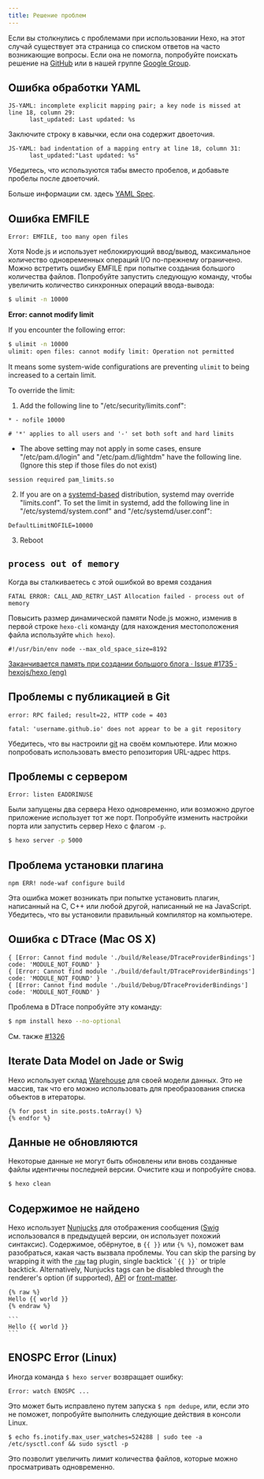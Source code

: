```yaml
---
title: Решение проблем
---
```

Если вы столкнулись с проблемами при использовании Hexo, на этот случай существует эта страница со списком ответов на часто возникающие вопросы. Если она не помогла, попробуйте поискать решение на [GitHub](https://github.com/hexojs/hexo/issues) или в нашей группе [Google Group](https://groups.google.com/group/hexo).

## Ошибка обработки YAML

``` plain
JS-YAML: incomplete explicit mapping pair; a key node is missed at line 18, column 29:
      last_updated: Last updated: %s
```

Заключите строку в кавычки, если она содержит двоеточия.

``` plain
JS-YAML: bad indentation of a mapping entry at line 18, column 31:
      last_updated:"Last updated: %s"
```

Убедитесь, что используются табы вместо пробелов, и добавьте пробелы после двоеточий.

Больше информации см. здесь [YAML Spec](http://www.yaml.org/spec/1.2/spec.html).

## Ошибка EMFILE

``` plain
Error: EMFILE, too many open files
```

Хотя Node.js и использует неблокирующий ввод/вывод, максимальное количество одновременных операций I/O по-прежнему ограничено. Можно встретить ошибку EMFILE при попытке создания большого количества файлов. Попробуйте запустить следующую команду, чтобы увеличить количество синхронных операций ввода-вывода:

``` bash
$ ulimit -n 10000
```

**Error: cannot modify limit**

If you encounter the following error:

``` bash
$ ulimit -n 10000
ulimit: open files: cannot modify limit: Operation not permitted
```

It means some system-wide configurations are preventing `ulimit` to being increased to a certain limit.

To override the limit:

1. Add the following line to "/etc/security/limits.conf":

  ```
  * - nofile 10000

  # '*' applies to all users and '-' set both soft and hard limits
  ```

  * The above setting may not apply in some cases, ensure "/etc/pam.d/login" and "/etc/pam.d/lightdm" have the following line. (Ignore this step if those files do not exist)

  ```
  session required pam_limits.so
  ```

2. If you are on a [systemd-based](https://en.wikipedia.org/wiki/Systemd#Adoption) distribution, systemd may override "limits.conf". To set the limit in systemd, add the following line in "/etc/systemd/system.conf" and "/etc/systemd/user.conf":

  ```
  DefaultLimitNOFILE=10000
  ```

3. Reboot

## `process out of memory`

Когда вы сталкиваетесь с этой ошибкой во время создания

```
FATAL ERROR: CALL_AND_RETRY_LAST Allocation failed - process out of memory
```

Повысить размер динамической памяти Node.js можно, изменив в первой строке `hexo-cli` команду (для нахождения местоположения файла используйте `which hexo`).

```
#!/usr/bin/env node --max_old_space_size=8192
```

[Заканчивается память при создании большого блога · Issue #1735 · hexojs/hexo (eng)](https://github.com/hexojs/hexo/issues/1735)

## Проблемы с публикацией в Git

``` plain
error: RPC failed; result=22, HTTP code = 403

fatal: 'username.github.io' does not appear to be a git repository
```

Убедитесь, что вы настроили [git](https://help.github.com/articles/set-up-git/#setting-up-git) на своём компьютере. Или можно попробовать использовать вместо репозитория URL-адрес https.

## Проблемы с сервером


``` plain
Error: listen EADDRINUSE
```

Были запущены два сервера Hexo одновременно, или возможно другое приложение использует тот же порт. Попробуйте изменить настройки порта или запустить сервер Hexo с флагом `-p`.

``` bash
$ hexo server -p 5000
```

## Проблема установки плагина

``` plain
npm ERR! node-waf configure build
```

Эта ошибка может возникать при попытке установить плагин, написанный на C, C++ или любой другой, написанный не на JavaScript. Убедитесь, что вы установили правильный компилятор на компьютере.

## Ошибка с DTrace (Mac OS X)

```plain
{ [Error: Cannot find module './build/Release/DTraceProviderBindings'] code: 'MODULE_NOT_FOUND' }
{ [Error: Cannot find module './build/default/DTraceProviderBindings'] code: 'MODULE_NOT_FOUND' }
{ [Error: Cannot find module './build/Debug/DTraceProviderBindings'] code: 'MODULE_NOT_FOUND' }
```

Проблема в DTrace попробуйте эту команду:

```sh
$ npm install hexo --no-optional
```

См. также [#1326](https://github.com/hexojs/hexo/issues/1326#issuecomment-113871796)

## Iterate Data Model on Jade or Swig

Hexo использует склад [Warehouse] для своей модели данных. Это не массив, так что его можно использовать для преобразования списка объектов в итераторы.

```
{% for post in site.posts.toArray() %}
{% endfor %}
```

## Данные не обновляются

Некоторые данные не могут быть обновлены или вновь созданные файлы идентичны последней версии. Очистите кэш и попробуйте снова.

``` bash
$ hexo clean
```

## Содержимое не найдено

Hexo использует [Nunjucks] для отображения сообщения ([Swig] использовался в предыдущей версии, он использует похожий синтаксис). Содержимое, обёрнутое, в `{{ }}` или `{% %}`, поможет вам разобраться, какая часть вызвала проблемы. You can skip the parsing by wrapping it with the [`raw`](/docs/tag-plugins#Raw) tag plugin, single backtick ```` `{{ }}` ```` or triple backtick.
Alternatively, Nunjucks tags can be disabled through the renderer's option (if supported), [API](/api/renderer#Disable-Nunjucks-tags) or [front-matter](/docs/front-matter).

```
{% raw %}
Hello {{ world }}
{% endraw %}
```

````
```
Hello {{ world }}
```
````

## ENOSPC Error (Linux)

Иногда команда `$ hexo server` возвращает ошибку:

``` plain
Error: watch ENOSPC ...
```

Это может быть исправлено путем запуска `$ npm dedupe`, или, если это не поможет, попробуйте выполнить следующие действия в консоли Linux.

``` plain
$ echo fs.inotify.max_user_watches=524288 | sudo tee -a /etc/sysctl.conf && sudo sysctl -p
```

Это позволит увеличить лимит количества файлов, которые можно просматривать одновременно.

[Warehouse]: https://github.com/hexojs/warehouse
[Swig]: https://node-swig.github.io/swig-templates/
[Nunjucks]: https://mozilla.github.io/nunjucks/
